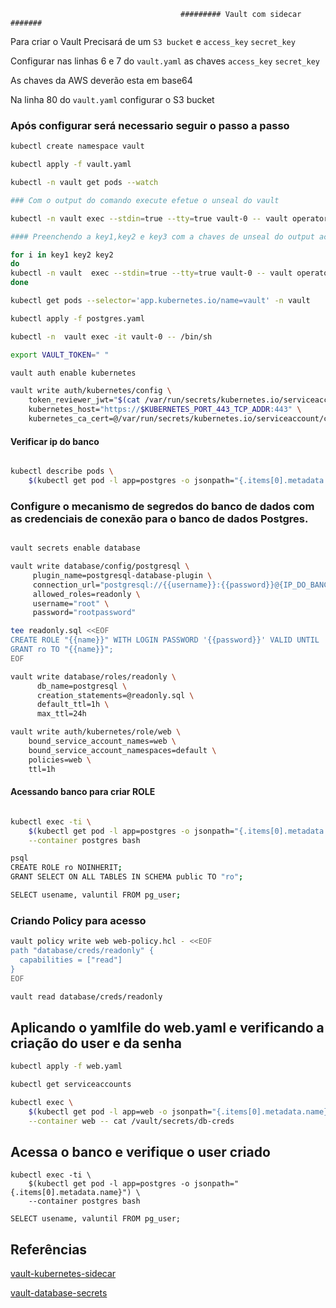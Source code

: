                                           ######### Vault com sidecar #######

Para criar o Vault Precisará de um ```S3 bucket``` e ```access_key``` ```secret_key```

Configurar nas linhas  6 e 7  do ```vault.yaml``` as chaves ```access_key```  ```secret_key```

As chaves da AWS deverão esta em base64

Na linha 80 do ```vault.yaml``` configurar o S3 bucket

### Após configurar será necessario seguir o passo a passo

```bash
kubectl create namespace vault

kubectl apply -f vault.yaml

kubectl -n vault get pods --watch

### Com o output do comando execute efetue o unseal do vault

kubectl -n vault exec --stdin=true --tty=true vault-0 -- vault operator init

#### Preenchendo a key1,key2 e key3 com a chaves de unseal do output acima

for i in key1 key2 key2
do
kubectl -n vault  exec --stdin=true --tty=true vault-0 -- vault operator unseal $i
done

kubectl get pods --selector='app.kubernetes.io/name=vault' -n vault

kubectl apply -f postgres.yaml

kubectl -n  vault exec -it vault-0 -- /bin/sh

export VAULT_TOKEN=" "

vault auth enable kubernetes

vault write auth/kubernetes/config \
    token_reviewer_jwt="$(cat /var/run/secrets/kubernetes.io/serviceaccount/token)" \
    kubernetes_host="https://$KUBERNETES_PORT_443_TCP_ADDR:443" \
    kubernetes_ca_cert=@/var/run/secrets/kubernetes.io/serviceaccount/ca.crt
```

#### Verificar ip do banco

```bash

kubectl describe pods \
    $(kubectl get pod -l app=postgres -o jsonpath="{.items[0].metadata.name}") | grep IP

````
### Configure o mecanismo de segredos do banco de dados com as credenciais de conexão para o banco de dados Postgres.

```bash

vault secrets enable database

vault write database/config/postgresql \
     plugin_name=postgresql-database-plugin \
     connection_url="postgresql://{{username}}:{{password}}@{IP_DO_BANCO}/postgres?sslmode=disable" \
     allowed_roles=readonly \
     username="root" \
     password="rootpassword"

tee readonly.sql <<EOF
CREATE ROLE "{{name}}" WITH LOGIN PASSWORD '{{password}}' VALID UNTIL '{{expiration}}' INHERIT;
GRANT ro TO "{{name}}";
EOF

vault write database/roles/readonly \
      db_name=postgresql \
      creation_statements=@readonly.sql \
      default_ttl=1h \
      max_ttl=24h

vault write auth/kubernetes/role/web \
    bound_service_account_names=web \
    bound_service_account_namespaces=default \
    policies=web \
    ttl=1h

```

#### Acessando banco para criar ROLE

```bash

kubectl exec -ti \
    $(kubectl get pod -l app=postgres -o jsonpath="{.items[0].metadata.name}") \
    --container postgres bash

psql
CREATE ROLE ro NOINHERIT;
GRANT SELECT ON ALL TABLES IN SCHEMA public TO "ro";

SELECT usename, valuntil FROM pg_user;

```
### Criando Policy para acesso

```bash
vault policy write web web-policy.hcl - <<EOF
path "database/creds/readonly" {
  capabilities = ["read"]
}
EOF

vault read database/creds/readonly

```
## Aplicando o yamlfile do web.yaml e verificando a criação do user e da senha

```bash
kubectl apply -f web.yaml

kubectl get serviceaccounts

kubectl exec \
    $(kubectl get pod -l app=web -o jsonpath="{.items[0].metadata.name}") \
    --container web -- cat /vault/secrets/db-creds
```
## Acessa o banco e verifique o user criado
```
kubectl exec -ti \
    $(kubectl get pod -l app=postgres -o jsonpath="{.items[0].metadata.name}") \
    --container postgres bash

SELECT usename, valuntil FROM pg_user;

```
## Referências

[vault-kubernetes-sidecar](https://learn.hashicorp.com/tutorials/vault/kubernetes-sidecar)

[vault-database-secrets](https://learn.hashicorp.com/tutorials/vault/database-secrets)
